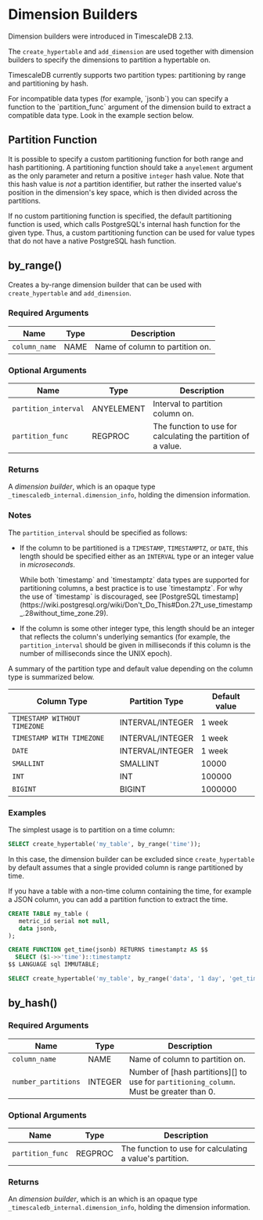 # Dimension Builders

<Highlight type="note">
Dimension builders were introduced in TimescaleDB 2.13.
</Highlight>

The `create_hypertable` and `add_dimension` are used together with
dimension builders to specify the dimensions to partition a
hypertable on.

TimescaleDB currently supports two partition types: partitioning by
range and partitioning by hash.

<Highlight type="tip">
For incompatible data types (for example, `jsonb`) you can specify a function to
the `partition_func` argument of the dimension build to extract a compatible
data type. Look in the example section below.
</Highlight>

## Partition Function

It is possible to specify a custom partitioning function for both
range and hash partitioning. A partitioning function should take a
`anyelement` argument as the only parameter and return a positive
`integer` hash value. Note that this hash value is _not_ a partition
identifier, but rather the inserted value's position in the
dimension's key space, which is then divided across the partitions.

If no custom partitioning function is specified, the default
partitioning function is used, which calls PostgreSQL's internal hash
function for the given type. Thus, a custom partitioning function can
be used for value types that do not have a native PostgreSQL hash
function.

## by_range()

Creates a by-range dimension builder that can be used with
`create_hypertable` and `add_dimension`.

### Required Arguments

| Name          | Type | Description                     |
|---------------|------|---------------------------------|
| `column_name` | NAME | Name of column to partition on. |


### Optional Arguments

| Name                 | Type       | Description                                                  |
|----------------------|------------|--------------------------------------------------------------|
| `partition_interval` | ANYELEMENT | Interval to partition column on.                              |
| `partition_func`     | REGPROC    | The function to use for calculating the partition of a value. |
	
### Returns 

A *dimension builder*, which is an opaque type
`_timescaledb_internal.dimension_info`, holding the dimension
information.

### Notes

The `partition_interval` should be specified as follows:

- If the column to be partitioned is a `TIMESTAMP`, `TIMESTAMPTZ`, or
  `DATE`, this length should be specified either as an `INTERVAL` type
  or an integer value in *microseconds*.

  <Highlight type="note">
  While both `timestamp` and `timestamptz` data types are supported for partitioning columns, a best practice is to use `timestamptz`. For why the use of `timestamp` is discouraged, see [PostgreSQL timestamp](https://wiki.postgresql.org/wiki/Don't_Do_This#Don.27t_use_timestamp_.28without_time_zone.29).
  </Highlight>

- If the column is some other integer type, this length should be an
  integer that reflects the column's underlying semantics (for example, the
  `partition_interval` should be given in milliseconds if this column
  is the number of milliseconds since the UNIX epoch).

A summary of the partition type and default value depending on the
column type is summarized below.

| Column Type                  | Partition Type   | Default value |
|------------------------------|------------------|---------------|
| `TIMESTAMP WITHOUT TIMEZONE` | INTERVAL/INTEGER | 1 week        |
| `TIMESTAMP WITH TIMEZONE`    | INTERVAL/INTEGER | 1 week        |
| `DATE`                       | INTERVAL/INTEGER | 1 week        |
| `SMALLINT`                   | SMALLINT         | 10000         |
| `INT`                        | INT              | 100000        |
| `BIGINT`                     | BIGINT           | 1000000       |

### Examples

The simplest usage is to partition on a time column:

```sql
SELECT create_hypertable('my_table', by_range('time'));
```

In this case, the dimension builder can be excluded since
`create_hypertable` by default assumes that a single provided column
is range partitioned by time.

If you have a table with a non-time column containing the time, for
example a JSON column, you can add a partition function to extract the
time. 

```sql
CREATE TABLE my_table (
   metric_id serial not null,
   data jsonb,
);

CREATE FUNCTION get_time(jsonb) RETURNS timestamptz AS $$
  SELECT ($1->>'time')::timestamptz
$$ LANGUAGE sql IMMUTABLE;

SELECT create_hypertable('my_table', by_range('data', '1 day', 'get_time'));
```

## by_hash()

### Required Arguments

| Name                | Type    | Description                                                                             |
|---------------------|---------|-----------------------------------------------------------------------------------------|
| `column_name`       | NAME    | Name of column to partition on.                                                         |
| `number_partitions` | INTEGER | Number of [hash partitions][] to use for `partitioning_column`. Must be greater than 0. |

### Optional Arguments

| Name             | Type    | Description                                              |
|------------------|---------|----------------------------------------------------------|
| `partition_func` | REGPROC | The function to use for calculating a value's partition. |

### Returns 

An *dimension builder*, which is an which is an opaque type
`_timescaledb_internal.dimension_info`, holding the dimension
information.
